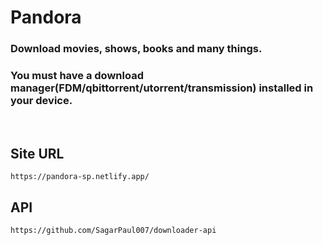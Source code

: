 # Pandora

### Download movies, shows, books and many things.

### You must have a download manager(FDM/qbittorrent/utorrent/transmission) installed in your device.

<br/>

## Site URL

```
https://pandora-sp.netlify.app/
```

## API

```
https://github.com/SagarPaul007/downloader-api
```
